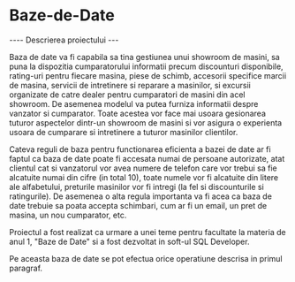 # Baze-de-Date

---- Descrierea proiectului ---

Baza de date va fi capabila sa tina gestiunea unui showroom de masini, sa puna la dispozitia 
cumparatorului informatii precum discounturi disponibile, rating-uri pentru fiecare 
masina, piese de schimb, accesorii specifice marcii de masina, servicii de intretinere si 
reparare a masinilor, si excursii organizate de catre dealer pentru cumparatori de masini 
din acel showroom. De asemenea modelul va putea furniza informatii despre vanzator si 
cumparator. Toate acestea vor face mai usoara gesionarea tuturor aspectelor dintr-un 
showroom de masini si vor asigura o experienta usoara de cumparare si intretinere a 
tuturor masinilor clientilor.

Cateva reguli de baza pentru functionarea eficienta a bazei de date ar fi faptul ca baza de 
date poate fi accesata numai de persoane autorizate, atat clientul cat si vanzatorul vor 
avea numere de telefon care vor trebui sa fie alcatuite numai din cifre (in total 10), toate 
numele vor fi alcatuite din litere ale alfabetului, preturile masinilor vor fi intregi (la fel si 
discounturile si ratingurile). De asemenea o alta regula importanta va fi acea ca baza de 
date trebuie sa poata accepta schimbari, cum ar fi un email, un pret de masina, un nou 
cumparator, etc.

Proiectul a fost realizat ca urmare a unei teme pentru facultate la materia de anul 1,
"Baze de Date" si a fost dezvoltat in soft-ul SQL Developer.

Pe aceasta baza de date se pot efectua orice operatiune descrisa in primul paragraf.
